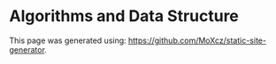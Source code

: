 # Algorithms and Data Structure

This page was generated using: https://github.com/MoXcz/static-site-generator.
